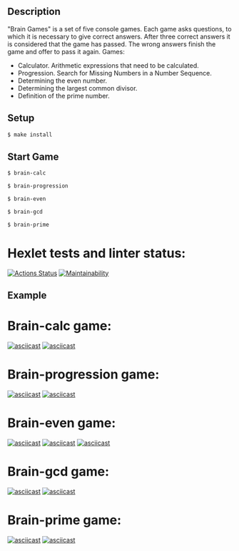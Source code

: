 ## Description

"Brain Games" is a set of five console games. Each game asks questions, to which it is necessary to give correct answers. After three correct answers it is considered that the game has passed. The wrong answers finish the game and offer to pass it again. Games:

- Calculator. Arithmetic expressions that need to be calculated.
- Progression. Search for Missing Numbers in a Number Sequence.
- Determining the even number.
- Determining the largest common divisor.
- Definition of the prime number.
## Setup

```sh
$ make install
```
## Start Game

```sh
$ brain-calc

$ brain-progression

$ brain-even

$ brain-gcd

$ brain-prime
```

# Hexlet tests and linter status:
[![Actions Status](https://github.com/bmthfan/frontend-project-lvl1/workflows/hexlet-check/badge.svg)](https://github.com/bmthfan/frontend-project-lvl1/actions)
[![Maintainability](https://api.codeclimate.com/v1/badges/157043015cad4922c893/maintainability)](https://codeclimate.com/github/bmthfan/frontend-project-lvl1/maintainability)

## Example

# Brain-calc game:
[![asciicast](https://asciinema.org/a/y6hb2wmLBtkHyApJVZl5nwIWg.svg)](https://asciinema.org/a/y6hb2wmLBtkHyApJVZl5nwIWg)
[![asciicast](https://asciinema.org/a/mMAdcJUDbl9WPlHxzVlpMzqD2.svg)](https://asciinema.org/a/mMAdcJUDbl9WPlHxzVlpMzqD2)

# Brain-progression game:
[![asciicast](https://asciinema.org/a/xD6e8D2wdq43znJgR6hMflS7N.svg)](https://asciinema.org/a/xD6e8D2wdq43znJgR6hMflS7N)
[![asciicast](https://asciinema.org/a/kaibMkv7X9AiyHvogEqMPQMEV.svg)](https://asciinema.org/a/kaibMkv7X9AiyHvogEqMPQMEV)

# Brain-even game:
[![asciicast](https://asciinema.org/a/Iw278fxvkg5rGxch9ZjwtYkxJ.svg)](https://asciinema.org/a/Iw278fxvkg5rGxch9ZjwtYkxJ)
[![asciicast](https://asciinema.org/a/9SCnlJR3gBAWZtSyBskNUQwOs.svg)](https://asciinema.org/a/9SCnlJR3gBAWZtSyBskNUQwOs)
[![asciicast](https://asciinema.org/a/7oARKsvav0M2hwzEUnJgG4bkQ.svg)](https://asciinema.org/a/7oARKsvav0M2hwzEUnJgG4bkQ)

# Brain-gcd game:
[![asciicast](https://asciinema.org/a/uAZXJ29fhkxWk3sRRkaolH5HT.svg)](https://asciinema.org/a/uAZXJ29fhkxWk3sRRkaolH5HT)
[![asciicast](https://asciinema.org/a/O1pf7byDnvebbuvHyynpzIhCv.svg)](https://asciinema.org/a/O1pf7byDnvebbuvHyynpzIhCv)

# Brain-prime game:
[![asciicast](https://asciinema.org/a/eoujky923Ic0cgt9QgBHFtFDa.svg)](https://asciinema.org/a/eoujky923Ic0cgt9QgBHFtFDa)
[![asciicast](https://asciinema.org/a/j5nzMWHdqY1VoLPfTyRwagXdY.svg)](https://asciinema.org/a/j5nzMWHdqY1VoLPfTyRwagXdY)
